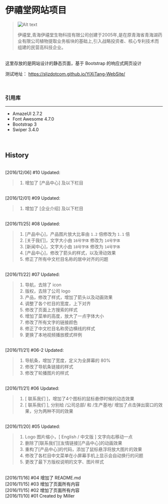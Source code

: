# 伊禧堂网站项目

>![Alt text](https://sljzdotcom.github.io/YiXiTang-WebSite/images/logo.jpg)
><p>伊禧堂,青海伊禧堂生物科技有限公司创建于2005年,是在原青海省青海湖药业有限公司植物提取业务板块的基础上,引入战略投资者、核心专利技术而组建的民营高科技企业。</p>

<br />
这里存放的是网站设计的静态页面，基于 Bootstrap 的响应式网页设计

测试地址：
<https://sljzdotcom.github.io/YiXiTang-WebSite/>

<br />


### 引用库
***
* AmazeUI 2.7.2
* Font Awesome 4.7.0
* Bootstrap 3
* Swiper 3.4.0


<br />

## History
<br />[2016/12/06] #10  Updated:
> 1.	增加了 [产品中心] 及以下栏目

<br />[2016/12/01] #09  Updated:
> 1.	增加了 [企业介绍] 及以下栏目

<br />[2016/11/25] #08  Updated:
> 1.	[产品中心]，产品图片放大比率由 <code>1.2</code> 倍修改为 <code>1.1</code> 倍
> 2.	[关于我们]，文字大小由 <code>16号字体</code> 修改为 <code>14号字体</code> 
> 3.	[新闻中心]，文字大小由 <code>18号字体</code> 修改为 <code>14号字体</code> 
> 4.	[产品中心]，修改了箭头的样式，以及滑动效果
> 5.	修正了所有中文栏目名称的居中对齐的问题

<br />[2016/11/22] #07  Updated:
> 1.	导航，去除了 icon
> 2.	版权，去除了公司 logo
> 3.	产品，修改了样式，增加了箭头以及动画效果
> 4.	调整了各个栏目的宽度，上下对齐
> 5.	修改了页面上方搜索的样式
> 6.	增加了菜单的高度，放大了一点字体大小
> 7.	修改了所有文字的链接颜色
> 8.	修正了中文栏目名称旁边横线的样式
> 9.	更换了本地视频播放模式样例

<br />[2016/11/21] #06-2  Updated:
> 1.	导航条，增加了宽度，定义为全屏幕的 80%
> 2.	修改了导航条链接的样式
> 3.	修改了轮播图片的样式

<br />[2016/11/21] #06  Updated:
> 1.	[ 联系我们 ]，增加了4个图标的鼠标悬停时候的动态效果
> 2.	[ 联系我们 ], 分别给 /公司总部/  和  /生产基地/ 增加了点击弹出窗口的效果，分为两种不同的效果

<br />[2016/11/20] #05  Updated:
> 1.	Logo 图片缩小，[ English / 中文版 ] 文字向右移动一点
> 2.	删除了[联系我们][友情链接][产品中心]的动画效果
> 3.	重构了[产品中心]的代码，添加了鼠标悬浮将放大图片的效果
> 4.	修改了各栏目中文菜单在小屏幕手机上显示会自动换行的问题
> 5.	更改了最下方版权说明的文字、图片样式

<br />[2016/11/16] #04  增加了 README.md
<br />[2016/11/15] #03  增加了页面所有内容
<br />[2016/11/15] #02  增加了页面所有内容
<br />[2016/11/10] #01  Created by Miller

